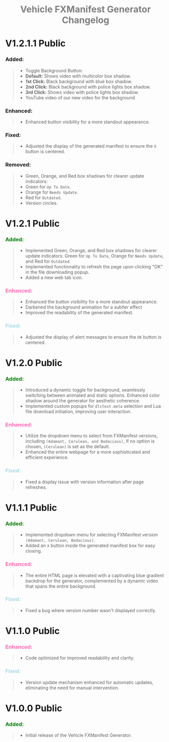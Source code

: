 <h1 style="text-align: center;">
 <span style="color:gray; font-weight:bold;">Vehicle FXManifest Generator Changelog</span>
 </h1>

# V1.2.1.1 Public

### **Added:**
>- Toggle Background Button:
  >- **Default:** Shows video with multicolor box shadow.
  >- **1st Click:** Black background with blue box shadow.
  >- **2nd Click:** Black background with police lights box shadow.
  >- **3rd Click:** Shows video with police lights box shadow.
>- YouTube video of our new video for the background

### **Enhanced:**
>- Enhanced button visibility for a more standout appearance.

### **Fixed:**
>- Adjusted the display of the generated manifest to ensure the `X` button is centered.

### **Removed:**
>- Green, Orange, and Red box shadows for clearer update indicators:
  >- Green for `Up To Date`.
  >- Orange for `Needs Update`.
  >- Red for `Outdated`.
>- Version circles.

#

# V1.2.1 Public

### <span style="color:green; font-weight:bold;">**Added:**</span> 
>- Implemented Green, Orange, and Red box shadows for clearer update indicators: Green for `Up To Date`, Orange for `Needs Update`, and Red for `Outdated`.
>- Implemented functionality to refresh the page upon clicking "OK" in the file downloading popup.
>- Added a new web tab icon.

### <span style="color:hotpink; font-weight:bold;">**Enhanced:**</span>
>- Enhanced the button visibility for a more standout appearance.
>- Darkened the background animation for a subtler effect
>- Improved the readability of the generated manifest.

### <span style="color:lightblue; font-weight:bold;">**Fixed:**</span> 
>- Adjusted the display of alert messages to ensure the `OK` button is centered.
  
#

# V1.2.0 Public

### <span style="color:green; font-weight:bold;">**Added:**</span> 
>- Introduced a dynamic toggle for background, seamlessly switching between animated and static options. Enhanced color shadow around the generator for aesthetic coherence.
>- Implemented custom popups for `dlctext.meta` selection and Lua file download initiation, improving user interaction.

### <span style="color:hotpink; font-weight:bold;">**Enhanced:**</span>
>- Utilize the dropdown menu to select from FXManifest versions, including `(Adamant, Cerulean, and Bodacious)`, If no option is chosen, `(Cerulean)` is set as the default.
>- Enhanced the entire webpage for a more sophisticated and efficient experience.

### <span style="color:lightblue; font-weight:bold;">**Fixed:**</span> 
>- Fixed a display issue with version information after page refreshes.
  
#

# V1.1.1 Public

### <span style="color:green; font-weight:bold;">**Added:**</span> 
>- Implemented dropdown menu for selecting FXManifest version `(Adamant, Cerulean, Bodacious)`.
>- Added an `X` button inside the generated manifest box for easy closing.

### <span style="color:hotpink; font-weight:bold;">**Enhanced:**</span> 
>- The entire HTML page is elevated with a captivating blue gradient backdrop for the generator, complemented by a dynamic video that spans the entire background.

### <span style="color:lightblue; font-weight:bold;">**Fixed:**</span> 
>- Fixed a bug where version number wasn't displayed correctly.

  
#

# V1.1.0 Public

### <span style="color:hotpink; font-weight:bold;">**Enhanced:**</span> 
>- Code optimized for improved readability and clarity.

### <span style="color:lightblue; font-weight:bold;">**Fixed:**</span> 
>- Version update mechanism enhanced for automatic updates, eliminating the need for manual intervention.

#

# V1.0.0 Public

### <span style="color:green; font-weight:bold;">**Added:**</span> 
>- Initial release of the Vehicle FXManifest Generator.

#
<p style="text-align: center;">
    <span style="color:white; font-weight:bold; opacity: 10%;">© SkyHigh Modifications 2021 - 2024</span>
</p>
 
